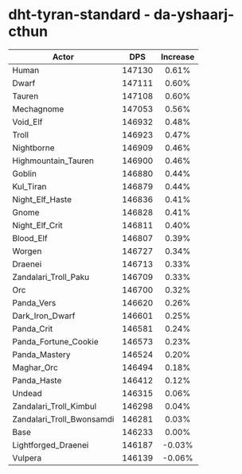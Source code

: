 # dht-tyran-standard - da-yshaarj-cthun
| Actor | DPS | Increase |
|---|:---:|:---:|
|Human|147130|0.61%|
|Dwarf|147111|0.60%|
|Tauren|147108|0.60%|
|Mechagnome|147053|0.56%|
|Void_Elf|146932|0.48%|
|Troll|146923|0.47%|
|Nightborne|146909|0.46%|
|Highmountain_Tauren|146900|0.46%|
|Goblin|146880|0.44%|
|Kul_Tiran|146879|0.44%|
|Night_Elf_Haste|146836|0.41%|
|Gnome|146828|0.41%|
|Night_Elf_Crit|146811|0.40%|
|Blood_Elf|146807|0.39%|
|Worgen|146727|0.34%|
|Draenei|146713|0.33%|
|Zandalari_Troll_Paku|146709|0.33%|
|Orc|146700|0.32%|
|Panda_Vers|146620|0.26%|
|Dark_Iron_Dwarf|146601|0.25%|
|Panda_Crit|146581|0.24%|
|Panda_Fortune_Cookie|146573|0.23%|
|Panda_Mastery|146524|0.20%|
|Maghar_Orc|146494|0.18%|
|Panda_Haste|146412|0.12%|
|Undead|146315|0.06%|
|Zandalari_Troll_Kimbul|146298|0.04%|
|Zandalari_Troll_Bwonsamdi|146281|0.03%|
|Base|146233|0.00%|
|Lightforged_Draenei|146187|-0.03%|
|Vulpera|146139|-0.06%|
